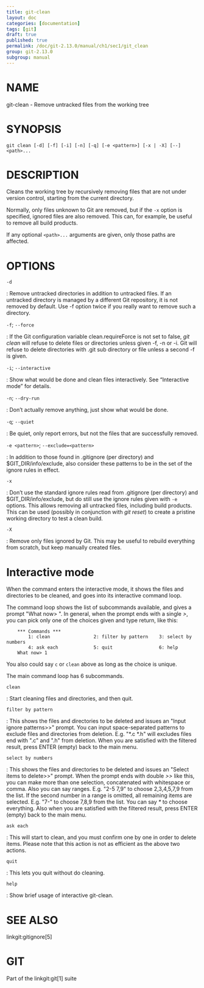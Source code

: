 ```yaml
---
title: git-clean
layout: doc
categories: [documentation]
tags: [git]
draft: true
published: true
permalink: /doc/git-2.13.0/manual/ch1/sec1/git_clean
group: git-2.13.0
subgroup: manual
---
```


NAME
====

git-clean - Remove untracked files from the working tree

SYNOPSIS
========

    git clean [-d] [-f] [-i] [-n] [-q] [-e <pattern>] [-x | -X] [--] <path>...

DESCRIPTION
===========

Cleans the working tree by recursively removing files that are not under version control, starting from the current directory.

Normally, only files unknown to Git are removed, but if the `-x` option is specified, ignored files are also removed. This can, for example, be useful to remove all build products.

If any optional `<path>...` arguments are given, only those paths are affected.

OPTIONS
=======

`-d`

:   Remove untracked directories in addition to untracked files. If an untracked directory is managed by a different Git repository, it is not removed by default. Use -f option twice if you really want to remove such a directory.

`-f`; `--force`

:   If the Git configuration variable clean.requireForce is not set to false, *git clean* will refuse to delete files or directories unless given -f, -n or -i. Git will refuse to delete directories with .git sub directory or file unless a second -f is given.

`-i`; `--interactive`

:   Show what would be done and clean files interactively. See “Interactive mode” for details.

`-n`; `--dry-run`

:   Don’t actually remove anything, just show what would be done.

`-q`; `--quiet`

:   Be quiet, only report errors, but not the files that are successfully removed.

`-e <pattern>`; `--exclude=<pattern>`

:   In addition to those found in .gitignore (per directory) and $GIT\_DIR/info/exclude, also consider these patterns to be in the set of the ignore rules in effect.

`-x`

:   Don’t use the standard ignore rules read from .gitignore (per directory) and $GIT\_DIR/info/exclude, but do still use the ignore rules given with `-e` options. This allows removing all untracked files, including build products. This can be used (possibly in conjunction with *git reset*) to create a pristine working directory to test a clean build.

`-X`

:   Remove only files ignored by Git. This may be useful to rebuild everything from scratch, but keep manually created files.

Interactive mode
================

When the command enters the interactive mode, it shows the files and directories to be cleaned, and goes into its interactive command loop.

The command loop shows the list of subcommands available, and gives a prompt "What now&gt; ". In general, when the prompt ends with a single *&gt;*, you can pick only one of the choices given and type return, like this:

        *** Commands ***
            1: clean                2: filter by pattern    3: select by numbers
            4: ask each             5: quit                 6: help
        What now> 1

You also could say `c` or `clean` above as long as the choice is unique.

The main command loop has 6 subcommands.

`clean`

:   Start cleaning files and directories, and then quit.

`filter by pattern`

:   This shows the files and directories to be deleted and issues an "Input ignore patterns&gt;&gt;" prompt. You can input space-separated patterns to exclude files and directories from deletion. E.g. "\*.c \*.h" will excludes files end with ".c" and ".h" from deletion. When you are satisfied with the filtered result, press ENTER (empty) back to the main menu.

`select by numbers`

:   This shows the files and directories to be deleted and issues an "Select items to delete&gt;&gt;" prompt. When the prompt ends with double *&gt;&gt;* like this, you can make more than one selection, concatenated with whitespace or comma. Also you can say ranges. E.g. "2-5 7,9" to choose 2,3,4,5,7,9 from the list. If the second number in a range is omitted, all remaining items are selected. E.g. "7-" to choose 7,8,9 from the list. You can say *\** to choose everything. Also when you are satisfied with the filtered result, press ENTER (empty) back to the main menu.

`ask each`

:   This will start to clean, and you must confirm one by one in order to delete items. Please note that this action is not as efficient as the above two actions.

`quit`

:   This lets you quit without do cleaning.

`help`

:   Show brief usage of interactive git-clean.

SEE ALSO
========

linkgit:gitignore\[5\]

GIT
===

Part of the linkgit:git\[1\] suite
